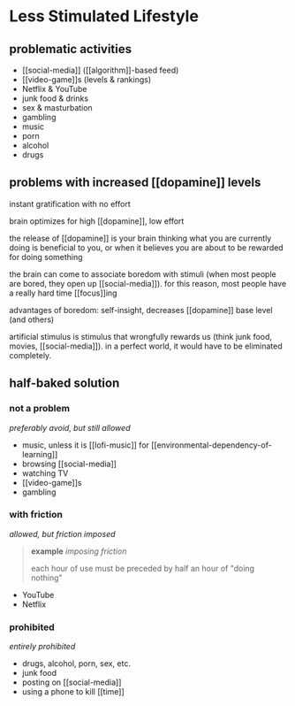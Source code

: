 # Less Stimulated Lifestyle

## problematic activities

- [[social-media]] ([[algorithm]]-based feed)
- [[video-game]]s (levels & rankings)
- Netflix & YouTube
- junk food & drinks
- sex & masturbation
- gambling
- music
- porn
- alcohol
- drugs

## problems with increased [[dopamine]] levels

instant gratification with no effort

brain optimizes for high [[dopamine]], low effort

the release of [[dopamine]] is your brain thinking what you are currently doing is beneficial to you, or when it believes you are about to be rewarded for doing something

the brain can come to associate boredom with stimuli (when most people are bored, they open up [[social-media]]). for this reason, most people have a really hard time [[focus]]ing

advantages of boredom: self-insight, decreases [[dopamine]] base level (and others)

artificial stimulus is stimulus that wrongfully rewards us (think junk food, movies, [[social-media]]). in a perfect world, it would have to be eliminated completely.

## half-baked solution

### not a problem

_preferably avoid, but still allowed_

- music, unless it is [[lofi-music]] for [[environmental-dependency-of-learning]]
- browsing [[social-media]]
- watching TV
- [[video-game]]s
- gambling

### with friction

_allowed, but friction imposed_

> **example** _imposing friction_
>
> each hour of use must be preceded by half an hour of "doing nothing"

- YouTube
- Netflix

### prohibited

_entirely prohibited_

- drugs, alcohol, porn, sex, etc.
- junk food
- posting on [[social-media]]
- using a phone to kill [[time]]
